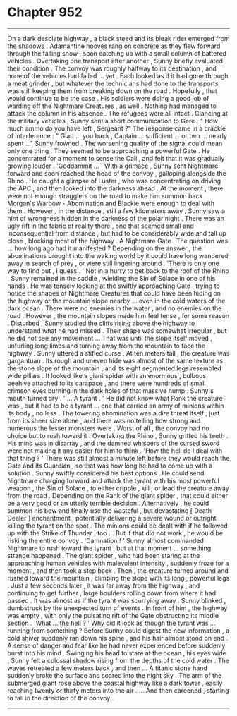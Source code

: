 
# Chapter 952


---

On a dark desolate highway , a black steed and its bleak rider emerged from the shadows . Adamantine hooves rang on concrete as they flew forward through the falling snow , soon catching up with a small column of battered vehicles .
Overtaking one transport after another , Sunny briefly evaluated their condition . The convoy was roughly halfway to its destination , and none of the vehicles had failed ... yet . Each looked as if it had gone through a meat grinder , but whatever the technicians had done to the transports was still keeping them from breaking down on the road .
Hopefully , that would continue to be the case .
His soldiers were doing a good job of warding off the Nightmare Creatures , as well . Nothing had managed to attack the column in his absence . The refugees were all intact .
Glancing at the military vehicles , Sunny sent a short communication to Gere :
" How much ammo do you have left , Sergeant ?"
The response came in a crackle of interference :
" Glad ... you back , Captain ... sufficient ... or two ... nearly spent ..."
Sunny frowned . The worsening quality of the signal could mean only one thing . They seemed to be approaching a powerful Gate .
He concentrated for a moment to sense the Call , and felt that it was gradually growing louder .
'Goddammit ... '
With a grimace , Sunny sent Nightmare forward and soon reached the head of the convoy , galloping alongside the Rhino . He caught a glimpse of Luster , who was concentrating on driving the APC , and then looked into the darkness ahead .
At the moment , there were not enough stragglers on the road to make him summon back Morgan's Warbow - Abomination and Blackie were enough to deal with them . However , in the distance , still a few kilometers away , Sunny saw a hint of wrongness hidden in the darkness of the polar night .
There was an ugly rift in the fabric of reality there , one that seemed small and inconsequential from distance , but had to be considerably wide and tall up close , blocking most of the highway .
A Nightmare Gate .
The question was ... how long ago had it manifested ?
Depending on the answer , the abominations brought into the waking world by it could have long wandered away in search of prey , or were still lingering around . 'There is only one way to find out , I guess . '
Not in a hurry to get back to the roof of the Rhino , Sunny remained in the saddle , wielding the Sin of Solace in one of his hands . He was tensely looking at the swiftly approaching Gate , trying to notice the shapes of Nightmare Creatures that could have been hiding on the highway or the mountain slope nearby ... even in the cold waters of the dark ocean .
There were no enemies in the water , and no enemies on the road . However , the mountain slopes made him feel tense , for some reason . Disturbed , Sunny studied the cliffs rising above the highway to understand what he had missed . Their shape was somewhat irregular , but he did not see any movement ...
That was until the slope itself moved , unfurling long limbs and turning away from the mountain to face the highway .
Sunny uttered a stifled curse .
At ten meters tall , the creature was gargantuan . Its rough and uneven hide was almost of the same texture as the stone slope of the mountain , and its eight segmented legs resembled wide pillars . It looked like a giant spider with an enormous , bulbous beehive attached to its carapace , and there were hundreds of small crimson eyes burning in the dark holes of that massive hump .
Sunny's mouth turned dry .
' ... A tyrant . '
He did not know what Rank the creature was , but it had to be a tyrant ... one that carried an army of minions within its body , no less . The towering abomination was a dire threat itself , just from its sheer size alone , and there was no telling how strong and numerous the lesser monsters were .
Worst of all , the convoy had no choice but to rush toward it .
Overtaking the Rhino , Sunny gritted his teeth . His mind was in disarray , and the damned whispers of the cursed sword were not making it any easier for him to think .
'How the hell do I deal with that thing ? '
There was still almost a minute left before they would reach the Gate and its Guardian , so that was how long he had to come up with a solution .
Sunny swiftly considered his best options . He could send Nightmare charging forward and attack the tyrant with his most powerful weapon , the Sin of Solace , to either cripple , kill , or lead the creature away from the road .
Depending on the Rank of the giant spider , that could either be a very good or an utterly terrible decision .
Alternatively , he could summon his bow and finally use the wasteful , but devastating [ Death Dealer ] enchantment , potentially delivering a severe wound or outright killing the tyrant on the spot . The minions could be dealt with if he followed up with the Strike of Thunder , too ...
But if that did not work , he would be risking the entire convoy .
'Damnation ! '
Sunny almost commanded Nightmare to rush toward the tyrant , but at that moment ... something strange happened .
The giant spider , who had been staring at the approaching human vehicles with malevolent intensity , suddenly froze for a moment , and then took a step back . Then , the creature turned around and rushed toward the mountain , climbing the slope with its long , powerful legs . Just a few seconds later , it was far away from the highway , and continuing to get further , large boulders rolling down from where it had passed .
It was almost as if the tyrant was scurrying away .
Sunny blinked , dumbstruck by the unexpected turn of events . In front of him , the highway was empty , with only the pulsating rift of the Gate obstructing its middle section .
'What ... the hell ? '
Why did it look as though the tyrant was ... running from something ?
Before Sunny could digest the new information , a cold shiver suddenly ran down his spine , and his hair almost stood on end . A sense of danger and fear like he had never experienced before suddenly burst into his mind .
Swinging his head to stare at the ocean , his eyes wide , Sunny felt a colossal shadow rising from the depths of the cold water .
The waves retreated a few meters back , and then ...
A titanic stone hand suddenly broke the surface and soared into the night sky . The arm of the submerged giant rose above the coastal highway like a dark tower , easily reaching twenty or thirty meters into the air .
... And then careened , starting to fall in the direction of the convoy .

---

